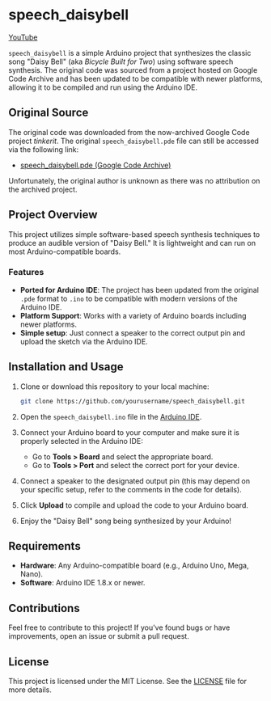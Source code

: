 # speech_daisybell

[YouTube](https://youtu.be/Pm4Z5yXaRCk)

`speech_daisybell` is a simple Arduino project that synthesizes the classic song "Daisy Bell" (aka *Bicycle Built for Two*) using software speech synthesis. The original code was sourced from a project hosted on Google Code Archive and has been updated to be compatible with newer platforms, allowing it to be compiled and run using the Arduino IDE.

## Original Source

The original code was downloaded from the now-archived Google Code project *tinkerit*. The original `speech_daisybell.pde` file can still be accessed via the following link:

- [speech_daisybell.pde (Google Code Archive)](https://storage.googleapis.com/google-code-archive-downloads/v2/code.google.com/tinkerit/speech_daisybell.pde)

Unfortunately, the original author is unknown as there was no attribution on the archived project.

## Project Overview

This project utilizes simple software-based speech synthesis techniques to produce an audible version of "Daisy Bell." It is lightweight and can run on most Arduino-compatible boards.

### Features
- **Ported for Arduino IDE**: The project has been updated from the original `.pde` format to `.ino` to be compatible with modern versions of the Arduino IDE.
- **Platform Support**: Works with a variety of Arduino boards including newer platforms.
- **Simple setup**: Just connect a speaker to the correct output pin and upload the sketch via the Arduino IDE.

## Installation and Usage

1. Clone or download this repository to your local machine:
   ```bash
   git clone https://github.com/yourusername/speech_daisybell.git
   ```

2. Open the `speech_daisybell.ino` file in the [Arduino IDE](https://www.arduino.cc/en/Main/Software).

3. Connect your Arduino board to your computer and make sure it is properly selected in the Arduino IDE:
   - Go to **Tools > Board** and select the appropriate board.
   - Go to **Tools > Port** and select the correct port for your device.

4. Connect a speaker to the designated output pin (this may depend on your specific setup, refer to the comments in the code for details).

5. Click **Upload** to compile and upload the code to your Arduino board.

6. Enjoy the "Daisy Bell" song being synthesized by your Arduino!

## Requirements

- **Hardware**: Any Arduino-compatible board (e.g., Arduino Uno, Mega, Nano).
- **Software**: Arduino IDE 1.8.x or newer.

## Contributions

Feel free to contribute to this project! If you've found bugs or have improvements, open an issue or submit a pull request.

## License

This project is licensed under the MIT License. See the [LICENSE](./LICENSE) file for more details.
